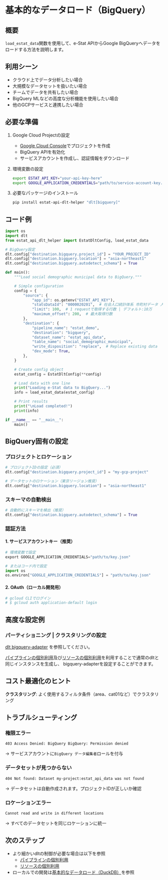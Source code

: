 # 基本的なデータロード（BigQuery）

## 概要

`load_estat_data`関数を使用して、e-Stat APIからGoogle BigQueryへデータをロードする方法を説明します。

## 利用シーン

- クラウド上でデータ分析したい場合
- 大規模なデータセットを扱いたい場合
- チームでデータを共有したい場合
- BigQuery MLなどの高度な分析機能を使用したい場合
- 他のGCPサービスと連携したい場合

## 必要な準備

1. Google Cloud Projectの設定
   - [Google Cloud Console](https://console.cloud.google.com/)でプロジェクトを作成
   - BigQuery APIを有効化
   - サービスアカウントを作成し、認証情報をダウンロード

2. 環境変数の設定
   ```bash
   export ESTAT_API_KEY="your-api-key-here"
   export GOOGLE_APPLICATION_CREDENTIALS="path/to/service-account-key.json"
   ```

3. 必要なパッケージのインストール
   ```bash
   pip install estat-api-dlt-helper "dlt[bigquery]"
   ```

## コード例

```python
import os
import dlt
from estat_api_dlt_helper import EstatDltConfig, load_estat_data

# BigQuery設定
dlt.config["destination.bigquery.project_id"] = "YOUR_PROJECT_ID"
dlt.config["destination.bigquery.location"] = "asia-northeast1"
dlt.config["destination.bigquery.autodetect_schema"] = True

def main():
    """Load social demographic municipal data to BigQuery."""

    # Simple configuration
    config = {
        "source": {
            "app_id": os.getenv("ESTAT_API_KEY"),
            "statsDataId": "0000020201",  # 社会人口統計体系 市町村データ 人口・世帯データ
            "limit": 100,  # 1 requestで取得する行数 | デフォルト:10万
            "maximum_offset": 200,  # 最大取得行数
        },
        "destination": {
            "pipeline_name": "estat_demo",
            "destination": "bigquery",
            "dataset_name": "estat_api_data",
            "table_name": "social_demographic_municipal",
            "write_disposition": "replace",  # Replace existing data
            "dev_mode": True,
        },
    }

    # Create config object
    estat_config = EstatDltConfig(**config)

    # Load data with one line
    print("Loading e-Stat data to BigQuery...")
    info = load_estat_data(estat_config)

    # Print results
    print("\nLoad completed!")
    print(info)

if __name__ == "__main__":
    main()
```

## BigQuery固有の設定

### プロジェクトとロケーション

```python
# プロジェクトIDの設定（必須）
dlt.config["destination.bigquery.project_id"] = "my-gcp-project"

# データセットのロケーション（東京リージョン推奨）
dlt.config["destination.bigquery.location"] = "asia-northeast1"
```

### スキーマの自動検出

```python
# 自動的にスキーマを検出（推奨）
dlt.config["destination.bigquery.autodetect_schema"] = True
```

### 認証方法

#### 1. サービスアカウントキー（推奨）
```python
# 環境変数で設定
export GOOGLE_APPLICATION_CREDENTIALS="path/to/key.json"

# またはコード内で設定
import os
os.environ["GOOGLE_APPLICATION_CREDENTIALS"] = "path/to/key.json"
```

#### 2. OAuth（ローカル開発用）

```bash
# gcloud CLIでログイン
# $ gcloud auth application-default login
```

## 高度な設定例

### パーティショニング | クラスタリングの設定

[dlt bigquery-adapter](https://dlthub.com/docs/dlt-ecosystem/destinations/bigquery#bigquery-adapter)
を参照してください。

[パイプラインの個別利用](./pipeline_example.md)及び[リソースの個別利用](./resource_example.md)を利用することで通常のdltと同じインスタンスを生成し、
bigquery-adapterを設定することができます。

## コスト最適化のヒント

**クラスタリング**: よく使用するフィルタ条件（area、cat01など）でクラスタリング

## トラブルシューティング

### 権限エラー
```
403 Access Denied: BigQuery BigQuery: Permission denied
```
→ サービスアカウントに`BigQuery データ編集者`ロールを付与

### データセットが見つからない
```
404 Not found: Dataset my-project:estat_api_data was not found
```
→ データセットは自動作成されます。プロジェクトIDが正しいか確認

### ロケーションエラー
```
Cannot read and write in different locations
```
→ すべてのデータセットを同じロケーションに統一

## 次のステップ

- より細かいdltの制御が必要な場合は以下を参照
  - [パイプラインの個別利用](./pipeline_example.md)
  - [リソースの個別利用](./resource_example.md)
- ローカルでの開発は[基本的なデータロード（DuckDB）](./basic_load_example.md)を参照
